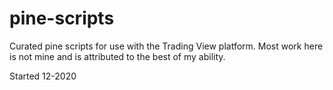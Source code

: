 # pine-scripts
 Curated pine scripts for use with the Trading View platform.  Most work here is not mine and is attributed to the best of my ability.  

 Started 12-2020

